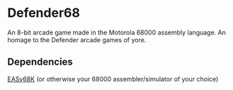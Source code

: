 # Defender68

An 8-bit arcade game made in the Motorola 68000 assembly language. An homage to the Defender arcade games of yore.

## Dependencies
[EASy68K](http://www.easy68k.com/) (or otherwise your 68000 assembler/simulator of your choice)
